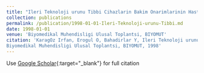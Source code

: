 ```yaml
---
title: "Ileri Teknoloji urunu Tibbi Cihazlarin Bakim Onarimlarinin Hastane Organizasyonu Icindeki Klinik Muhendislik Birimleri Tarafndan Yapilmasinin Hasta Bakim Kalitesi Ve Verimlilige Etkileri"
collection: publications
permalink: /publication/1998-01-01-Ileri-Teknoloji-urunu-Tibbi.md
date: 1998-01-01
venue: 'Biyomedikal Muhendisligi Ulusal Toplantsi, BIYOMUT'
citation: 'KaragOz Irfan, Erogul O, Bahadirlar Y, Ileri Teknoloji urunu Tbbi Cihazlarin Bakim Onarimlarinin Hastane Organizasyonu Icindeki Klinik Muhendislik Birimleri Tarafndan Yapilmasinin Hasta Bakim Kalitesi Ve Verimlilige Etkileri"
Biyomedikal Muhendisligi Ulusal Toplantsi, BIYOMUT, 1998'
---
```

Use [Google Scholar](https://scholar.google.com/scholar?q=Ileri+Teknoloji+urunu+Tbbi+Cihazlarin+Bakim+Onarimlarinin+Hastane+Organizasyonu+Icindeki+Klinik+Muhendislik+Birimleri+Tarafndan+Yapilmasinin+Hasta+Bakim+Kalitesi+Ve+Verimlilige+Etkileri){:target="_blank"} for full citation